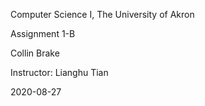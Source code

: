 Computer Science I, The University of Akron

Assignment 1-B

Collin Brake

Instructor: Lianghu Tian 

2020-08-27